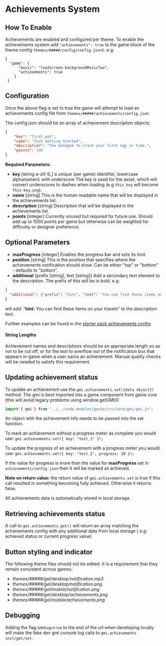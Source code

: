 # Achievements System

## How To Enable
Achievements are enabled and configured per theme.
To enable the achievements system add `"achievements": true` to the game block of the theme config `themes/#####/config/config.json5`. e.g:

```json5
{
  "game": {
      "music": "loadscreen.backgroundMusicTwo",
      "achievements": true
    }
 }       
```

## Configuration
Once the above flag is set to true the game will attempt to load an achievements config file from `themes/#####/achievements/config.json`.

The config.json should be an array of achievement description objects:

```json
{
    "key": "first_win",
    "name": "Just Getting Started",
    "description": "You managed to crack your first egg in time.",
    "points": 100
}
```
**Required Parameters:**
* **key** [string a-z0-9_] a unique (per game) identifier, lowercase alphanumeric with underscore
The key is used for the asset, which will convert underscores to dashes when loading (e.g `this_key` will become `this-key.png`).
* **name** [string] This is the human readable name that will be displayed in the achievements list.
* **description** [string] Description that will be displayed in the achievements list.
* **points** [integer] Currently unused but required for future use. Should add up to 1000 points per game but otherwise can be weighted for difficulty or designer preference.

## Optional Parameters
* **maxProgress** [integer] Enables the progress bar and sets its limit.
* **position** [string] This is the position that specifies where the achievements notification should show. Can be either "top" or "bottom" - defaults to "bottom".
* **additional** {prefix [string], text [string]} Add a secondary text element to the description.
The prefix of this will be in bold. e.g:
```json
{
  "additional": {"prefix": "hint", "text": "You can find these items on your travels."}
}
```
will add: "**hint:** You can find these items on your travels" to the description text.

Further examples can be found in the [starter pack achievements config](../../themes/default/achievements/config.json)

#### String Lengths
Achievement names and descriptions should be an appropriate length so as not to be cut off, or for the text to overflow out of the notification box that appears in-game when a user earns an achievement.
Manual quality checks will be needed to satisfy this requirement.

## Updating achievement status
To update an achievement use the `gmi.achievements.set({data object})` method.
The gmi is best imported into a game component from genie core (this will avoid legacy problems using window.getGMI())

```js
import { gmi } from "../../node_modules/genie/src/core/gmi/gmi.js";
```
An object with the achievement info needs to be passed into the set function.

To mark an achievement without a progress meter as complete you would use:
`gmi.achievements.set({ key: "test_1" });`

To update the progress of an achievement with a progress meter you would use:
`gmi.achievements.set({ key: "test_2", progress: 20 });`

If the value for progress is more than the value for **maxProgress** set in `achievements/config.json` then it will be marked as achieved.

**Note on return value:** the return value of `gmi.achievements.set` is true if this call resulted in something becoming fully achieved. Otherwise it returns false.

All achievements data is automatically stored in local storage.

## Retrieving achievements status
A call to `gmi.achievements.get()` will return an array matching the achievements config with any additional data from local storage ( e.g: achieved status or current progress value)

## Button styling and indicator
The following theme files should not be edited. It is a requirement that they remain consistent across games:

* _themes/#####/gel/desktop/notification.mp3_
* _themes/#####/gel/desktop/notification.png_
* _themes/#####/gel/mobile/notification.png_
* _themes/#####/gel/desktop/achievements.png_
* _themes/#####/gel/mobile/achievements.png_

## Debugging
Adding the flag `&debug=true` to the end of the url when developing locally will make the fake dev gmi console log calls to `gmi.achievements init/get/set`.
